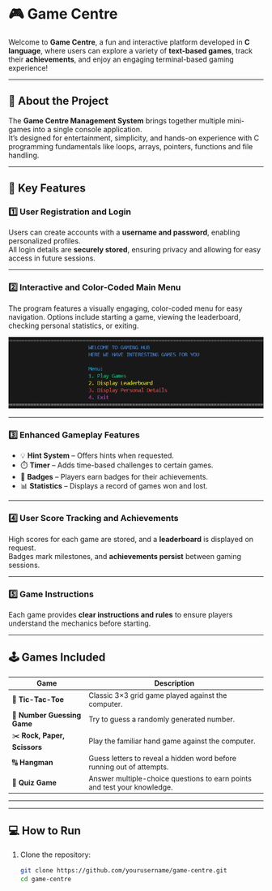 # 🎮 Game Centre

Welcome to **Game Centre**, a fun and interactive platform developed in **C language**, where users can explore a variety of **text-based games**, track their **achievements**, and enjoy an engaging terminal-based gaming experience!

---

## 🧩 About the Project

The **Game Centre Management System** brings together multiple mini-games into a single console application.  
It’s designed for entertainment, simplicity, and hands-on experience with C programming fundamentals like loops, arrays, pointers, functions and file handling.

---

## 🚀 Key Features

### 1️⃣ User Registration and Login
Users can create accounts with a **username and password**, enabling personalized profiles.  
All login details are **securely stored**, ensuring privacy and allowing for easy access in future sessions.

---

### 2️⃣ Interactive and Color-Coded Main Menu
The program features a visually engaging, color-coded menu for easy navigation.
Options include starting a game, viewing the leaderboard, checking personal statistics, or exiting.

![Main Menu Screenshot](screenshots/main-menu.png)

---

### 3️⃣ Enhanced Gameplay Features
- 💡 **Hint System** – Offers hints when requested.  
- ⏱️ **Timer** – Adds time-based challenges to certain games.  
- 🏅 **Badges** – Players earn badges for their achievements.  
- 📊 **Statistics** – Displays a record of games won and lost.

---

### 4️⃣ User Score Tracking and Achievements
High scores for each game are stored, and a **leaderboard** is displayed on request.  
Badges mark milestones, and **achievements persist** between gaming sessions.

---

### 5️⃣ Game Instructions
Each game provides **clear instructions and rules** to ensure players understand the mechanics before starting.

---


## 🕹️ Games Included

| Game | Description |
|------|--------------|
| 🧩 **Tic-Tac-Toe** | Classic 3×3 grid game played against the computer. |
| 🔢 **Number Guessing Game** | Try to guess a randomly generated number. |
| ✂️ **Rock, Paper, Scissors** | Play the familiar hand game against the computer. |
| 🔠 **Hangman** | Guess letters to reveal a hidden word before running out of attempts. |
| 🧮 **Quiz Game** | Answer multiple-choice questions to earn points and test your knowledge. |

---

---

## 💻 How to Run

1. Clone the repository:
   ```bash
   git clone https://github.com/yourusername/game-centre.git
   cd game-centre
